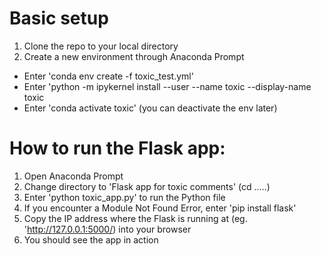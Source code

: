# Basic setup
1. Clone the repo to your local directory 
2. Create a new environment through Anaconda Prompt
- Enter 'conda env create -f toxic_test.yml'
- Enter 'python -m ipykernel install --user --name toxic --display-name toxic
- Enter 'conda activate toxic' (you can deactivate the env later)

# How to run the Flask app: 
1. Open Anaconda Prompt
2. Change directory to 'Flask app for toxic comments' (cd .....)
3. Enter 'python toxic_app.py' to run the Python file
4. If you encounter a Module Not Found Error, enter 'pip install flask'
5. Copy the IP address where the Flask is running at (eg. 'http://127.0.0.1:5000/) into your browser
6. You should see the app in action
